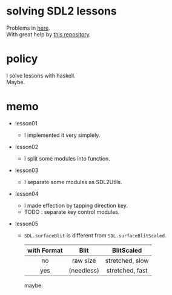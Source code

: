 # solving SDL2 lessons  

   Problems in [here](http://lazyfoo.net/tutorials/SDL/).  
   With great help by [this repository](https://github.com/palf/haskell-sdl2-examples).  

# policy  

   I solve lessons with haskell.  
   Maybe.  

# memo  

   *  lesson01  
      +  I implemented it very simplely.  

   *  lesson02  
      +  I split some modules into function.  

   *  lesson03  
      +  I separate some modules as SDL2Utils.  

   *  lesson04  
      +  I made effection by tapping direction key.  
      +  TODO : separate key control modules.  

   *  lesson05  
      +  `SDL.surfaceBlit` is different from `SDL.surfaceBlitScaled`.  

         | with Format | Blit | BlitScaled |  
         |:-:|:-:|:-:|  
         | no | raw size | stretched, slow |  
         | yes | (needless) | stretched, fast |  

         maybe.  

